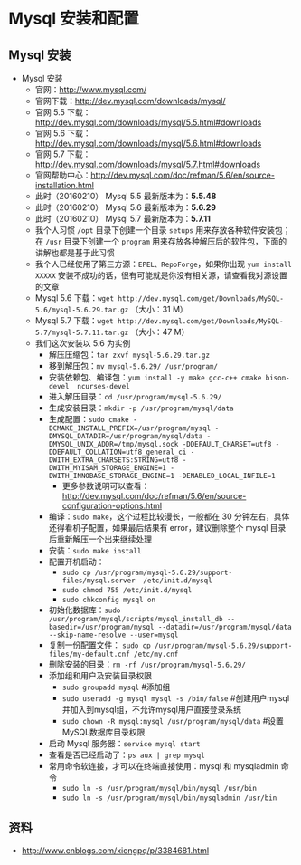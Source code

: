 # Mysql 安装和配置


## Mysql 安装

- Mysql 安装
    - 官网：<http://www.mysql.com/>
    - 官网下载：<http://dev.mysql.com/downloads/mysql/>
    - 官网 5.5 下载：<http://dev.mysql.com/downloads/mysql/5.5.html#downloads>
    - 官网 5.6 下载：<http://dev.mysql.com/downloads/mysql/5.6.html#downloads>
    - 官网 5.7 下载：<http://dev.mysql.com/downloads/mysql/5.7.html#downloads>
    - 官网帮助中心：<http://dev.mysql.com/doc/refman/5.6/en/source-installation.html>
    - 此时（20160210） Mysql 5.5 最新版本为：**5.5.48**
    - 此时（20160210） Mysql 5.6 最新版本为：**5.6.29**
    - 此时（20160210） Mysql 5.7 最新版本为：**5.7.11**
    - 我个人习惯 `/opt` 目录下创建一个目录 `setups` 用来存放各种软件安装包；在 `/usr` 目录下创建一个 `program` 用来存放各种解压后的软件包，下面的讲解也都是基于此习惯
    - 我个人已经使用了第三方源：`EPEL、RepoForge`，如果你出现 `yum install XXXXX` 安装不成功的话，很有可能就是你没有相关源，请查看我对源设置的文章
    - Mysql 5.6 下载：`wget http://dev.mysql.com/get/Downloads/MySQL-5.6/mysql-5.6.29.tar.gz` （大小：31 M）
    - Mysql 5.7 下载：`wget http://dev.mysql.com/get/Downloads/MySQL-5.7/mysql-5.7.11.tar.gz` （大小：47 M）
    - 我们这次安装以 5.6 为实例
        - 解压压缩包：`tar zxvf mysql-5.6.29.tar.gz`
        - 移到解压包：`mv mysql-5.6.29/ /usr/program/`
        - 安装依赖包、编译包：`yum install -y make gcc-c++ cmake bison-devel  ncurses-devel`
        - 进入解压目录：`cd /usr/program/mysql-5.6.29/`
        - 生成安装目录：`mkdir -p /usr/program/mysql/data`
        - 生成配置：`sudo cmake -DCMAKE_INSTALL_PREFIX=/usr/program/mysql -DMYSQL_DATADIR=/usr/program/mysql/data -DMYSQL_UNIX_ADDR=/tmp/mysql.sock -DDEFAULT_CHARSET=utf8 -DDEFAULT_COLLATION=utf8_general_ci -DWITH_EXTRA_CHARSETS:STRING=utf8 -DWITH_MYISAM_STORAGE_ENGINE=1 -DWITH_INNOBASE_STORAGE_ENGINE=1 -DENABLED_LOCAL_INFILE=1`
            - 更多参数说明可以查看：<http://dev.mysql.com/doc/refman/5.6/en/source-configuration-options.html>
        - 编译：`sudo make`，这个过程比较漫长，一般都在 30 分钟左右，具体还得看机子配置，如果最后结果有 error，建议删除整个 mysql 目录后重新解压一个出来继续处理
        - 安装：`sudo make install`
        - 配置开机启动：
            - `sudo cp /usr/program/mysql-5.6.29/support-files/mysql.server  /etc/init.d/mysql`
            - `sudo chmod 755 /etc/init.d/mysql`
            - `sudo chkconfig mysql on`
        - 初始化数据库：`sudo /usr/program/mysql/scripts/mysql_install_db --basedir=/usr/program/mysql --datadir=/usr/program/mysql/data --skip-name-resolve --user=mysql`
        - 复制一份配置文件： `sudo cp /usr/program/mysql-5.6.29/support-files/my-default.cnf /etc/my.cnf`
        - 删除安装的目录：`rm -rf /usr/program/mysql-5.6.29/`
        - 添加组和用户及安装目录权限
            - `sudo groupadd mysql` #添加组
            - `sudo useradd -g mysql mysql -s /bin/false` #创建用户mysql并加入到mysql组，不允许mysql用户直接登录系统
            - `sudo chown -R mysql:mysql /usr/program/mysql/data` #设置MySQL数据库目录权限
        - 启动 Mysql 服务器：`service mysql start`
        - 查看是否已经启动了：`ps aux | grep mysql`
        - 常用命令软连接，才可以在终端直接使用：mysql 和 mysqladmin 命令
            - `sudo ln -s /usr/program/mysql/bin/mysql /usr/bin`
            - `sudo ln -s /usr/program/mysql/bin/mysqladmin /usr/bin`

## 资料

- <http://www.cnblogs.com/xiongpq/p/3384681.html>